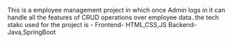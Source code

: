 This is a employee management project in which once Admin logs in it can handle all the features of CRUD operations over employee data..the tech stakc used for the project is -
Frontend- HTML,CSS,JS
Backend- Java,SpringBoot
